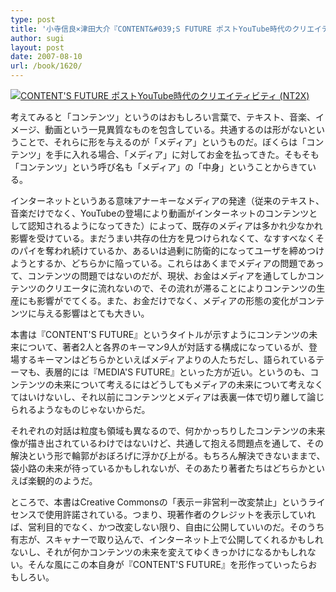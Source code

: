 ```yaml
---
type: post
title: '小寺信良×津田大介『CONTENT&#039;S FUTURE ポストYouTube時代のクリエイティビティ』'
author: sugi
layout: post
date: 2007-08-10
url: /book/1620/
---
```

<a href="http://www.amazon.co.jp/exec/obidos/ASIN/4798114014/chezsugi-22/ref=nosim/" onclick="_gaq.push(['_trackEvent', 'outbound-article', 'http://www.amazon.co.jp/exec/obidos/ASIN/4798114014/chezsugi-22/ref=nosim/', '']);" name="amazletlink" target="_blank"><img src="http://i1.wp.com/ecx.images-amazon.com/images/I/51O70nLsB6L.SL160.jpg?w=660" alt="CONTENT'S FUTURE ポストYouTube時代のクリエイティビティ (NT2X)" class="alignleft" data-recalc-dims="1" /></a>

考えてみると「コンテンツ」というのはおもしろい言葉で、テキスト、音楽、イメージ、動画という一見異質なものを包含している。共通するのは形がないということで、それらに形を与えるのが「メディア」というものだ。ぼくらは「コンテンツ」を手に入れる場合、「メディア」に対してお金を払ってきた。そもそも「コンテンツ」という呼び名も「メディア」の「中身」ということからきている。

インターネットというある意味アナーキーなメディアの発達（従来のテキスト、音楽だけでなく、YouTubeの登場により動画がインターネットのコンテンツとして認知されるようになってきた）によって、既存のメディアは多かれ少なかれ影響を受けている。まだうまい共存の仕方を見つけられなくて、なすすべなくそのパイを奪われ続けているか、あるいは過剰に防衛的になってユーザを締めつけようとするか、どちらかに陥っている。これらはあくまでメディアの問題であって、コンテンツの問題ではないのだが、現状、お金はメディアを通してしかコンテンツのクリエータに流れないので、その流れが滞ることによりコンテンツの生産にも影響がでてくる。また、お金だけでなく、メディアの形態の変化がコンテンツに与える影響はとても大きい。

本書は『CONTENT'S FUTURE』というタイトルが示すようにコンテンツの未来について、著者2人と各界のキーマン9人が対話する構成になっているが、登場するキーマンはどちらかといえばメディアよりの人たちだし、語られているテーマも、表層的には『MEDIA'S FUTURE』といった方が近い。というのも、コンテンツの未来について考えるにはどうしてもメディアの未来について考えなくてはいけないし、それ以前にコンテンツとメディアは表裏一体で切り離して論じられるようなものじゃないからだ。

それぞれの対話は粒度も領域も異なるので、何かかっちりしたコンテンツの未来像が描き出されているわけではないけど、共通して抱える問題点を通して、その解決という形で輪郭がおぼろげに浮かび上がる。もちろん解決できないままで、袋小路の未来が待っているかもしれないが、そのあたり著者たちはどちらかといえば楽観的のようだ。

ところで、本書はCreative Commonsの「表示ー非営利ー改変禁止」というライセンスで使用許諾されている。つまり、現著作者のクレジットを表示していれば、営利目的でなく、かつ改変しない限り、自由に公開していいのだ。そのうち有志が、スキャナーで取り込んで、インターネット上で公開してくれるかもしれないし、それが何かコンテンツの未来を変えてゆくきっかけになるかもしれない。そんな風にこの本自身が『CONTENT'S FUTURE』を形作っていったらおもしろい。

